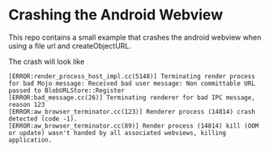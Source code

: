Crashing the Android Webview
============================

This repo contains a small example that crashes the android webview when using a file url and createObjectURL.

The crash will look like

    [ERROR:render_process_host_impl.cc(5148)] Terminating render process for bad Mojo message: Received bad user message: Non committable URL passed to BlobURLStore::Register
    [ERROR:bad_message.cc(26)] Terminating renderer for bad IPC message, reason 123
    [ERROR:aw_browser_terminator.cc(123)] Renderer process (14814) crash detected (code -1).
    [ERROR:aw_browser_terminator.cc(89)] Render process (14814) kill (OOM or update) wasn't handed by all associated webviews, killing application.

